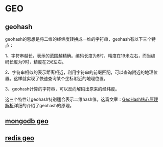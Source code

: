 # GEO

## geohash

geohash的思想是将二维的经纬度转换成一维的字符串，geohash有以下三个特点：

1、字符串越长，表示的范围越精确。编码长度为8时，精度在19米左右，而当编码长度为9时，精度在2米左右。

2、字符串相似的表示距离相近，利用字符串的前缀匹配，可以查询附近的地理位置。这样就实现了快速查询某个坐标附近的地理位置。

3、geohash计算的字符串，可以反向解码出原来的经纬度。

这三个特性让geohash特别适合表示二维hash值。这篇文章：[GeoHash核心原理解析](http://www.cnblogs.com/LBSer/p/3310455.html)详细的介绍了geohash的原理。


## [mongodb geo](http://www.cnblogs.com/gaopeng527/p/5437697.html)

## [redis geo](http://blog.csdn.net/opensure/article/details/51375961)

